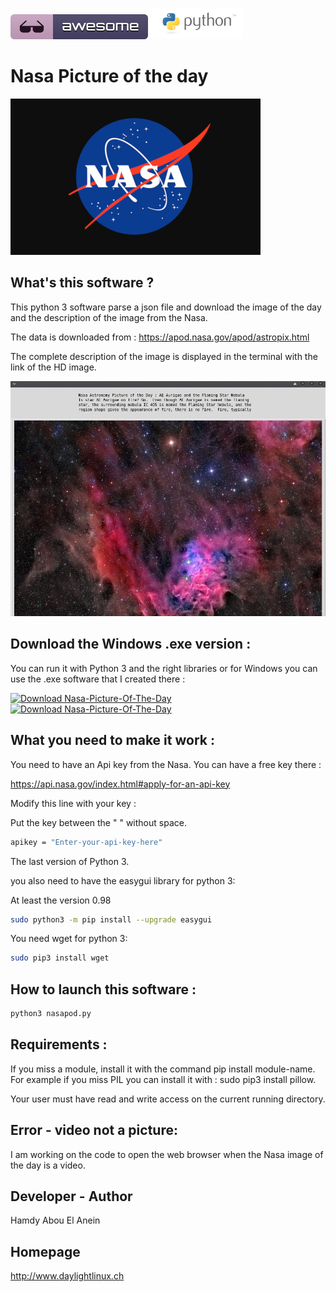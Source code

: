 ![Awesome](awesome.svg) ![Python](python.png)  

# Nasa Picture of the day

![Screenshot](nasa.jpg)

## What's this software ?  

This python 3 software parse a json file and download the image of the day and the description of the image from the Nasa.

The data is downloaded from : https://apod.nasa.gov/apod/astropix.html

The complete description of the image is displayed in the terminal with the link of the HD image.
     
![Screenshot](screenshot.png)

## Download the Windows .exe version :

You can run it with Python 3 and the right libraries or for Windows you can use the .exe software that I created there :

[![Download Nasa-Picture-Of-The-Day](https://img.shields.io/sourceforge/dm/nasa-picture-of-the-day.svg)](https://sourceforge.net/projects/nasa-picture-of-the-day/files/latest/download)
[![Download Nasa-Picture-Of-The-Day](https://a.fsdn.com/con/app/sf-download-button)](https://sourceforge.net/projects/nasa-picture-of-the-day/files/latest/download)

## What you need to make it work :  

You need to have an Api key from the Nasa. You can have a free key there :

https://api.nasa.gov/index.html#apply-for-an-api-key

Modify this line with your key :

Put the key between the " " without space.

```sh
apikey = "Enter-your-api-key-here" 
```


The last version of Python 3.

you also need to have the easygui library for python 3:

At least the version 0.98

```sh
sudo python3 -m pip install --upgrade easygui 
```
You need wget for python 3:


```sh
sudo pip3 install wget
```

## How to launch this software :  

```sh
python3 nasapod.py
```  

## Requirements :

If you miss a module, install it with the command pip install module-name. For example if you miss PIL you can install it with : sudo pip3 install pillow.

Your user must have read and write access on the current running 
directory.

## Error - video not a picture:

I am working on the code to open the web browser when the Nasa image of the day is a video.

## Developer - Author

Hamdy Abou El Anein

## Homepage

http://www.daylightlinux.ch 
